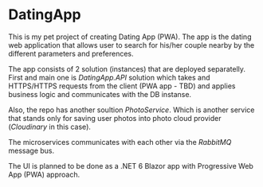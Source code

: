 # DatingApp
This is my pet project of creating Dating App (PWA).
The app is the dating web application that allows user to search for his/her couple nearby
by the different parameters and preferences.

The app consists of 2 solution (instances) that are deployed separatelly.
First and main one is *DatingApp.API* solution which takes and HTTPS/HTTPS requests from the client (PWA app - TBD)
and applies business logic and communicates with the DB instanse.

Also, the repo has another soultion *PhotoService*. Which is another service that stands only for saving user photos
into photo cloud provider (_Cloudinary_ in this case).

The microservices communicates with each other via the *RabbitMQ* message bus.

The UI is planned to be done as a .NET 6 Blazor app with Progressive Web App (PWA) approach.
